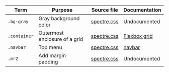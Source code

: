 
| Term | Purpose | Source file | Documentation |
| --- | --- | --- | --- |
| `.bg-gray` | Gray background color | [spectre.css](https://github.com/picturepan2/spectre/blob/master/dist/spectre.css) | Undocumented |
| `.container` |Outermost enclosure of a grid| [spectre.css](https://github.com/picturepan2/spectre/blob/master/dist/spectre.css) | [Flexbox grid](https://picturepan2.github.io/spectre/layout.html#flexbox) |
| `.navbar` | Top menu |  [spectre.css](https://github.com/picturepan2/spectre/blob/master/dist/spectre.css) | [navbar](https://picturepan2.github.io/spectre/layout.html#navbar) |
| `.mr2` | Add margin padding | [spectre.css](https://github.com/picturepan2/spectre/blob/master/dist/spectre.css) | Undocumented |


<!--
| `xxx` | | [spectre.css](https://github.com/picturepan2/spectre/blob/master/dist/spectre.css) | xxx |
-->
